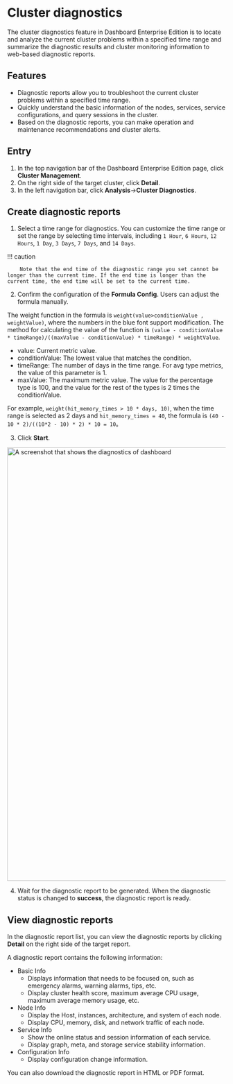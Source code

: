 # Cluster diagnostics

The cluster diagnostics feature in Dashboard Enterprise Edition is to locate and analyze the current cluster problems within a specified time range and summarize the diagnostic results and cluster monitoring information to web-based diagnostic reports.

## Features

- Diagnostic reports allow you to troubleshoot the current cluster problems within a specified time range.
- Quickly understand the basic information of the nodes, services, service configurations, and query sessions in the cluster.
- Based on the diagnostic reports, you can make operation and maintenance recommendations and cluster alerts.


## Entry

1. In the top navigation bar of the Dashboard Enterprise Edition page, click **Cluster Management**.
2. On the right side of the target cluster, click **Detail**.
3. In the left navigation bar, click **Analysis**->**Cluster Diagnostics**.

## Create diagnostic reports


1. Select a time range for diagnostics. You can customize the time range or set the range by selecting time intervals, including `1 Hour`, `6 Hours`, `12 Hours`, `1 Day`, `3 Days`, `7 Days`, and `14 Days`.

  !!! caution

        Note that the end time of the diagnostic range you set cannot be longer than the current time. If the end time is longer than the current time, the end time will be set to the current time.

2. Confirm the configuration of the **Formula Config**. Users can adjust the formula manually.

  The weight function in the formula is `weight(value>conditionValue , weightValue)`, where the numbers in the blue font support modification. The method for calculating the value of the function is `(value - conditionValue * timeRange)/((maxValue - conditionValue) * timeRange) * weightValue`.
  
  - value: Current metric value.
  - conditionValue: The lowest value that matches the condition.
  - timeRange: The number of days in the time range. For avg type metrics, the value of this parameter is 1.
  - maxValue: The maximum metric value. The value for the percentage type is 100, and the value for the rest of the types is 2 times the conditionValue.
  
  For example, `weight(hit_memory_times > 10 * days, 10)`, when the time range is selected as 2 days and `hit_memory_times = 40`, the formula is `(40 - 10 * 2)/((10*2 - 10) * 2) * 10 = 10`。

3. Click **Start**.

  <img src="https://docs-cdn.nebula-graph.com.cn/figures/eo_dash_diagnosis_230913_en.png" width="1000" alt="A screenshot that shows the diagnostics of dashboard">

4. Wait for the diagnostic report to be generated. When the diagnostic status is changed to **success**, the diagnostic report is ready.

## View diagnostic reports

In the diagnostic report list, you can view the diagnostic reports by clicking **Detail** on the right side of the target report.

A diagnostic report contains the following information:

- Basic Info
  - Displays information that needs to be focused on, such as emergency alarms, warning alarms, tips, etc.
  - Display cluster health score, maximum average CPU usage, maximum average memory usage, etc.
- Node Info
  - Display the Host, instances, architecture, and system of each node.
  - Display CPU, memory, disk, and network traffic of each node.
- Service Info
  - Show the online status and session information of each service.
  - Display graph, meta, and storage service stability information.
- Configuration Info
  - Display configuration change information.

You can also download the diagnostic report in HTML or PDF format.
